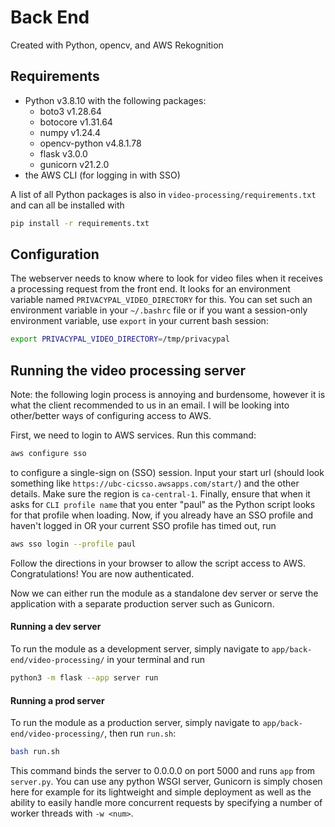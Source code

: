 # Back End
Created with Python, opencv, and AWS Rekognition

## Requirements
 - Python v3.8.10 with the following packages:
    - boto3 v1.28.64
    - botocore v1.31.64
    - numpy v1.24.4
    - opencv-python v4.8.1.78
    - flask v3.0.0
    - gunicorn v21.2.0
 - the AWS CLI (for logging in with SSO)

A list of all Python packages is also in `video-processing/requirements.txt` and can all be installed with
```bash
pip install -r requirements.txt
```

## Configuration
The webserver needs to know where to look for video files when it receives a processing request from the front end. It looks for an environment variable named `PRIVACYPAL_VIDEO_DIRECTORY` for this.
You can set such an environment variable in your `~/.bashrc` file or if you want a session-only environment variable, use `export` in your current bash session:
```bash
export PRIVACYPAL_VIDEO_DIRECTORY=/tmp/privacypal
```

## Running the video processing server
Note: the following login process is annoying and burdensome, however it is what the client recommended to us in an email. I will be looking into other/better ways of configuring access to AWS.

First, we need to login to AWS services. Run this command:

```bash
aws configure sso
```
to configure a single-sign on (SSO) session. Input your start url (should look something like `https://ubc-cicsso.awsapps.com/start/`) and the other details. Make sure the region is `ca-central-1`. Finally, ensure that when it asks for `CLI profile name` that you enter "paul" as the Python script looks for that profile when loading. Now, if you already have an SSO profile and haven't logged in OR your current SSO profile has timed out, run
```bash
aws sso login --profile paul
```
Follow the directions in your browser to allow the script access to AWS. Congratulations! You are now authenticated.

Now we can either run the module as a standalone dev server or serve the application with a separate production server such as Gunicorn.

#### Running a dev server
To run the module as a development server, simply navigate to `app/back-end/video-processing/` in your terminal and run
```bash
python3 -m flask --app server run
```

#### Running a prod server
To run the module as a production server, simply navigate to `app/back-end/video-processing/`, then run `run.sh`:
```bash
bash run.sh
```
This command binds the server to 0.0.0.0 on port 5000 and runs `app` from `server.py`. You can use any python WSGI server, Gunicorn is simply chosen here for example for its lightweight and simple deployment as well as the ability to easily handle more concurrent requests by specifying a number of worker threads with `-w <num>`.
